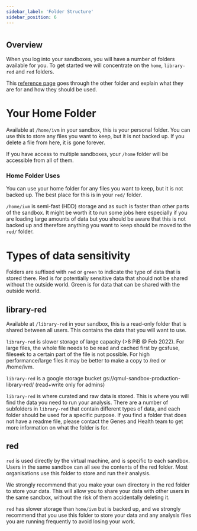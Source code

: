 ```yaml
---
sidebar_label: 'Folder Structure'
sidebar_position: 6
---
```


# 

## **Overview**

When you log into your sandboxes, you will have a number of folders available for you. 
To get started we will concentrate on the `home`, `library-red` and `red` folders.

This [reference page](../explainers/file_structure.md) goes through the other folder and explain what they are for and how they should be used. 

# Your Home Folder
Available at `/home/ivm` in your sandbox, this is your personal folder. You can use this to store any files you want to keep, but it is not backed up. If you delete a file from here, it is gone forever.

If you have access to multiple sandboxes, your 
`/home` folder will be accessible from all of them.

### Home Folder Uses
You can use your home folder for any files you want to keep, but it is not backed up. The best place for this is in your `red/` folder.

`/home/ivm` is semi-fast (HDD) storage and as such is faster than other parts of the sandbox. It might be worth it to run some jobs here especially if you are loading large amounts of data but you should be aware that this is not backed up and therefore anything you want to keep should be moved to the `red/` folder.

# Types of data sensitivity
Folders are suffixed with `red` or `green` to indicate the type of data that is stored there. Red is for potentially sensitive data that should not be shared without the outside world. Green is for data that can be shared with the outside world.

## library-red 
Available at `/library-red` in your sandbox, this is a read-only folder that is shared between all users. This contains the data that you will want to use. 

`library-red` is slower storage of large capacity (\>8 PiB @ Feb 2022). For large files, the whole file needs to be read and cached first by gcsfuse, fileseek to a certain part of the file is not possible. For high performance/large files it may be better to make a copy to /red or /home/ivm.

`library-red` is a google storage bucket gs://qmul-sandbox-production-library-red/ (read+write only for admins)

`library-red` is where curated and raw data is stored. This is where you will find the data you need to run your analysis. There are a number of subfolders in `library-red` that contain different types of data, and each folder should be used for a specific purpose. If you find a folder that does not have a readme file, please contact the Genes and Health team to get more information on what the folder is for.

## red
`red` is used directly by the virtual machine, and is specific to each sandbox. Users in the same sandbox can all see the contents of the red folder. Most organisations use this folder to store and run their analysis. 

We strongly recommend that you make your own directory in the red folder to store your data. This will allow you to share your data with other users in the same sandbox, without the risk of them accidentally deleting it.

`red` has slower storage than `home/ivm` but is backed up, and we strongly recommend that you use this folder to store your data and any analysis files you are running frequently to avoid losing your work.